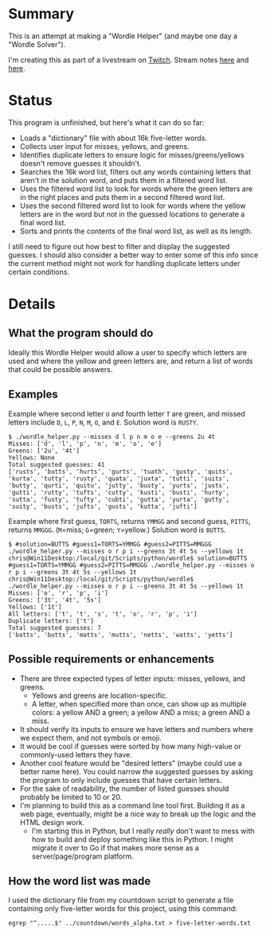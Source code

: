# Summary

This is an attempt at making a "Wordle Helper" (and maybe one day a "Wordle Solver").

I'm creating this as part of a livestream on [Twitch](https://www.twitch.tv/conflabermits). Stream notes [here](https://github.com/conflabermits/Scripts/blob/master/stream/pilot/004/notes.md) and [here](https://github.com/conflabermits/Scripts/blob/master/stream/pilot/005/notes.md).

# Status

This program is unfinished, but here's what it can do so far:

* Loads a "dictionary" file with about 16k five-letter words.
* Collects user input for misses, yellows, and greens.
* Identifies duplicate letters to ensure logic for misses/greens/yellows doesn't remove guesses it shouldn't.
* Searches the 16k word list, filters out any words containing letters that aren't in the solution word, and puts them in a filtered word list.
* Uses the filtered word list to look for words where the green letters are in the right places and puts them in a second filtered word list.
* Uses the second filtered word list to look for words where the yellow letters are in the word but not in the guessed locations to generate a final word list.
* Sorts and prints the contents of the final word list, as well as its length.

I still need to figure out how best to filter and display the suggested guesses. I should also consider a better way to enter some of this info since the current method might not work for handling duplicate letters under certain conditions.

# Details

## What the program should do

Ideally this Wordle Helper would allow a user to specify which letters are used and where the yellow and green letters are, and return a list of words that could be possible answers.

## Examples

Example where second letter `U` and fourth letter `T` are green, and missed letters include `D`, `L`, `P`, `N`, `M`, `O`, and `E`. Solution word is `RUSTY`.

```text
$ ./wordle_helper.py --misses d l p n m o e --greens 2u 4t
Misses: ['d', 'l', 'p', 'n', 'm', 'o', 'e']
Greens: ['2u', '4t']
Yellows: None
Total suggested guesses: 41
['rusts', 'butts', 'hurts', 'gurts', 'tuath', 'gusty', 'quits', 'kurta', 'tutty', 'rusty', 'quata', 'juxta', 'tutti', 'suits', 'butty', 'qurti', 'quitu', 'jutty', 'busty', 'yurts', 'justs', 'gutti', 'rutty', 'tufts', 'cutty', 'kusti', 'busti', 'hurty', 'sutta', 'fusty', 'tufty', 'cubti', 'gutta', 'yurta', 'gutty', 'suity', 'busts', 'jufts', 'gusts', 'kutta', 'jufti']
```

Example where first guess, `TORTS`, returns `YMMGG` and second guess, `PITTS`, returns `MMGGG`. (`M`=miss; `G`=green; `Y`=yellow.) Solution word is `BUTTS`.

```text
$ #solution=BUTTS #guess1=TORTS=YMMGG #guess2=PITTS=MMGGG ./wordle_helper.py --misses o r p i --greens 3t 4t 5s --yellows 1t
chris@Win11Desktop:/local/git/Scripts/python/wordle$ solution=BUTTS #guess1=TORTS=YMMGG #guess2=PITTS=MMGGG ./wordle_helper.py --misses o r p i --greens 3t 4t 5s --yellows 1t
chris@Win11Desktop:/local/git/Scripts/python/wordle$ ./wordle_helper.py --misses o r p i --greens 3t 4t 5s --yellows 1t
Misses: ['o', 'r', 'p', 'i']
Greens: ['3t', '4t', '5s']
Yellows: ['1t']
All letters: ['t', 't', 's', 't', 'o', 'r', 'p', 'i']
Duplicate letters: {'t'}
Total suggested guesses: 7
['batts', 'butts', 'matts', 'mutts', 'netts', 'watts', 'yetts']
```

## Possible requirements or enhancements

* There are three expected types of letter inputs: misses, yellows, and greens.
  * Yellows and greens are location-specific.
  * A letter, when specified more than once, can show up as multiple colors: a yellow AND a green; a yellow AND a miss; a green AND a miss.
* It should verify its inputs to ensure we have letters and numbers where we expect them, and not symbols or emoji.
* It would be cool if guesses were sorted by how many high-value or commonly-used letters they have.
* Another cool feature would be "desired letters" (maybe could use a better name here). You could narrow the suggested guesses by asking the program to only include guesses that have certain letters.
* For the sake of readability, the number of listed guesses should probably be limited to 10 or 20.
* I'm planning to build this as a command line tool first. Building it as a web page, eventually, might be a nice way to break up the logic and the HTML design work.
  * I'm starting this in Python, but I really *really* don't want to mess with how to build and deploy something like this in Python. I might migrate it over to Go if that makes more sense as a server/page/program platform.

## How the word list was made

I used the dictionary file from my countdown script to generate a file containing only five-letter words for this project, using this command:

```egrep "^.....$" ../countdown/words_alpha.txt > five-letter-words.txt```

